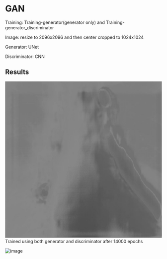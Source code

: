# GAN

Training: Training-generator(generator only) and Training-generator_discriminator

Image: resize to 2096x2096 and then center cropped to 1024x1024

Generator: UNet

Discriminator: CNN

## Results
![image](https://github.com/zyy2929/GAN/blob/main/results/generator_discriminator_139.jpg)
Trained using both generator and discriminator after 14000 epochs

![image]()
